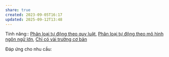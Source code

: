 ```yaml
---
share: true
created: 2023-09-05T16:17
updated: 2025-09-12T13:48
---
```

Tính năng:: [Phân loại tự động theo quy luật](../../3%20T%C3%ADnh%20n%C4%83ng/C%C3%A1ch%20ph%C3%A2n%20lo%E1%BA%A1i/Ph%C3%A2n%20lo%E1%BA%A1i%20t%E1%BB%B1%20%C4%91%E1%BB%99ng%20theo%20quy%20lu%E1%BA%ADt.md), [Phân loại tự động theo mô hình ngôn ngữ lớn](../../3%20T%C3%ADnh%20n%C4%83ng/C%C3%A1ch%20ph%C3%A2n%20lo%E1%BA%A1i/Ph%C3%A2n%20lo%E1%BA%A1i%20t%E1%BB%B1%20%C4%91%E1%BB%99ng%20theo%20m%C3%B4%20h%C3%ACnh%20ng%C3%B4n%20ng%E1%BB%AF%20l%E1%BB%9Bn.md), [Chỉ có vài trường cơ bản](../../3%20T%C3%ADnh%20n%C4%83ng/S%E1%BB%91%20l%C6%B0%E1%BB%A3ng%20tr%C6%B0%E1%BB%9Dng%20ph%C3%A2n%20lo%E1%BA%A1i/Ch%E1%BB%89%20c%C3%B3%20v%C3%A0i%20tr%C6%B0%E1%BB%9Dng%20c%C6%A1%20b%E1%BA%A3n.md)

Đáp ứng cho nhu cầu:


